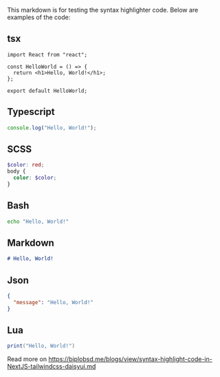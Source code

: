 This markdown is for testing the syntax highlighter code. Below are examples of the code:

## tsx

```tsx
import React from "react";

const HelloWorld = () => {
  return <h1>Hello, World!</h1>;
};

export default HelloWorld;
```

## Typescript

```typescript
console.log("Hello, World!");
```

## SCSS

```scss
$color: red;
body {
  color: $color;
}
```

## Bash

```bash
echo "Hello, World!"
```

## Markdown

```markdown
# Hello, World!
```

## Json

```json
{
  "message": "Hello, World!"
}
```

## Lua

```lua
print("Hello, World!")
```

Read more on https://biplobsd.me/blogs/view/syntax-highlight-code-in-NextJS-tailwindcss-daisyui.md
